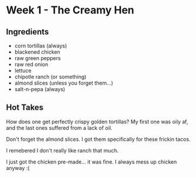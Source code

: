 # Week 1 - The Creamy Hen

## Ingredients

* corn tortillas (always)
* blackened chicken
* raw green peppers
* raw red onion
* lettuce
* chipotle ranch (or something)
* almond slices (unless you forget them...)
* salt-n-pepa (always)

## Hot Takes

How does one get perfectly crispy golden tortillas? My first one was oily af, and the last ones suffered from a lack of oil.

Don't forget the almond slices. I got them specifically for these frickin tacos.

I remebered I don't really like ranch that much.

I just got the chicken pre-made... it was fine. I always mess up chicken anyway :(
